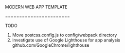 MODERN WEB APP TEMPLATE

=======================

TODO

1. Move postcss.config.js to config/webpack directory
2. Investigate use of Google Lighthouse for app analysis github.com/GoogleChrome/lighthouse